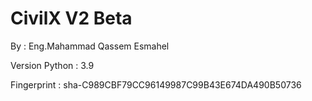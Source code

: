 # CivilX V2 Beta

By : Eng.Mahammad Qassem Esmahel

Version Python : 3.9

Fingerprint : sha-C989CBF79CC96149987C99B43E674DA490B50736

